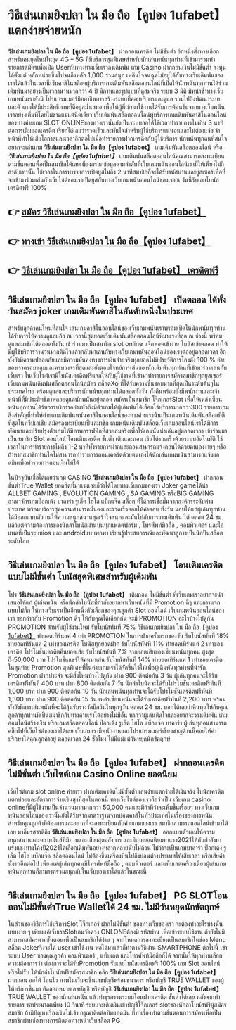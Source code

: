 # วิธีเล่นเกมยิงปลา ใน มือ ถือ【คูปอง 1ufabet】  แตกง่ายจ่ายหนัก

**วิธีเล่นเกมยิงปลา ใน มือ ถือ【คูปอง 1ufabet】** ฝากถอนเครดิต ไม่มีขั้นต่ำ  อีกหนึ่งสิ่งทางเลือกสำหรับคนยุคใหม่ในยุค 4G – 5G ที่มีบริการสุดพิเศษสำหรับนักเล่นพนันทุกท่านที่เข้ามาร่วมทำรายการสมัครเพื่อเปิด Userกับทางทางเว็บเราลงเดิมพัน เกม Casino  ฝากถอนเงินไม่มีขั้นต่ำ ลงทุนได้ตั้งแต่ หลักหน่วยขึ้นไปจนถึงหลัก 1,000 ร่วมสนุก เพลินใจจนฉุดไม่อยู่ได้กับทางเว็บเดิมพันของเราได้แล้วในเวลานี้เว็บคาสิโนสล็อตผู้บริการเกมเดิมพันสล็อตออนไลน์ที่เปิดให้นักพนันทุกท่านได้ร่วมเดิมพันมาอย่างเป็นเวลานานมากกว่า 4 ปี มีภาพและรูปแบบที่ดูสมจริง ระบบ 3 มิติ
มิหนำซ้ำทางเว็บเกมพนันเรายังมี โปรแกรมเมอร์มืออาชีพการสร้างระบบที่คอยบริการและดูแล  รวมไปถึงพัฒนาระบบและตัวเกมให้มีประสิทธิภาพที่ดีอยู่สม่ำเสมอ เพื่อให้ผู้ที่เข้ามาใช้งานได้รับการต้อนรับจากทางเว็บพนันเราอย่างเต็มที่โดยไม่ขาดแม้แต่นิดเดียว เว็บเดิมพันสล็อตออนไลน์ผู้บริการเกมเดิมพันคาสิโนออนไลน์ของทางค่ายเกม SLOT ONLINEของทางเรานั้นยังเป็นระบบออโต้ใช้เวลาทำรายการไม่เกิน 3 นาที ต่อการเติมยอดเครดิต เรียกได้เลยว่ารวดเร็วและทันใจสำหรับผู้ใช้บริการแน่นอนและไม่ต้องแจ้งเจ้าหน้าที่ทำให้เสียโอกาสและเวลาอีกต่อไปเมื่อทำรายการฝากเครดิตกับผู้ใช้บริการ
นักพนันทุกคนที่สนใจอยากจะเล่นเกม **วิธีเล่นเกมยิงปลา ใน มือ ถือ【คูปอง 1ufabet】** เกมเดิมพันสล็อตออนไลน์ หรือ ***วิธีเล่นเกมยิงปลา ใน มือ ถือ【คูปอง 1ufabet】*** เกมเดิมพันสล็อตออนไลน์คุณสามารถลงทะเบียนตามขั้นตอนเพื่อเป็นสมาชิกได้เลยเพียงกรอกข้อมูลตามลำดับที่เว็บเกมพนันออนไลน์เรามีให้เพียงไม่กี่ลำดับเท่านั้น ใช้เวลาในการทำรายการเปิดยูสไม่ถึง 2 นาทีสมาชิกก็จะได้รับรหัสผ่านและยูสเซอร์เพื่อที่จะเข้ามาร่วมเล่นกับเว็บไซต์ของเราเปิดยูสกับทางเว็บเกมพนันออนไลน์ของเราณ วันนี้รับเลยโบนัสเครดิตฟรี 100%

## 👉 [สมัคร วิธีเล่นเกมยิงปลา ใน มือ ถือ【คูปอง 1ufabet】](https://archa888.com/)
## 👉 [ทางเข้า วิธีเล่นเกมยิงปลา ใน มือ ถือ【คูปอง 1ufabet】](https://archa888.com/)
## 👉 [วิธีเล่นเกมยิงปลา ใน มือ ถือ【คูปอง 1ufabet】 เครดิตฟรี](https://archa888.com/)

## วิธีเล่นเกมยิงปลา ใน มือ ถือ【คูปอง 1ufabet】 เปิดตลอด ได้ทั้งวันสมัคร joker เกมเดิมพันคาสิโนอันดับหนึ่งในประเทศ

สำหรับลูกค้าคนไหนที่สนใจ เล่นเกมคาสิโนออนไลน์ของเว็บเกมพนันเราพร้อมเปิดให้นักพนันทุกท่านได้รับการให้ความดูแลแล้ว ณ เวลานี้สุดยอดเว็บเดิมพันสล็อตออนไลน์ที่มาแรงที่สุด ณ ช่วงนี้ พร้อมดูแลสมาชิกได้ตลอดทั้งวัน เข้าร่วมมาเป็นสมาชิก slot online แจ็กพอตเข้าง่าย โบนัสเข้าตลอด ทำให้มีผู้ใช้บริการจำนวนมากติดใจแล้วกลับมาเล่นกับทางเว็บเกมพนันออนไลน์ของเราต่ออยู่ตลอดเวลา อีกทั้งยังมีความปลอดภัยและมีความมั่นคงทางการเงินจ่ายจริงทุกยอดไม่มีประวัติการโกงตัง 100 % ค่ายของเราครอบคลุมและครบวงจรที่สุดและยังตอบโจทย์การเล่นของนักเดิมพันทุกท่านที่เข้ามาร่วมเล่นกับเว็บเรา
ในเว็บไซต์เรามีโบนัสเครดิตฟรีแจกให้กับผู้ใช้งานที่เข้ามาทำรายการสมัครสมาชิกทุกยูสเซอร์ เว็บเกมพนันเดิมพันสล็อตออนไลน์สมัคร สล็อตXo ที่ได้รับความชื่นชอบมากที่สุดเป็นระดับต้นๆในประเทศไทย พร้อมดูแลและบริการนักพนันทุกท่านได้ตลอดทั้งวัน ทั้งคืนพร้อมยังมีพนักงานและเจ้าหน้าที่ที่มีประสิทธิภาพคอยดูแลนักพนันอยู่ตลอด สมัครเป็นสมาชิก โจ๊กเกอร์Slot เพื่อให้เหล่าเซียนพนันทุกท่านได้รับการบริการอย่างทั่วถึงมีตัวเกมให้ผู้เดิมพันได้เลือกใช้บริการมากกว่า300 รายการเกม
สิ่งสำคัญที่ทำให้ค่ายเกมเดิมพันพนันคาสิโนออนไลน์ของทางค่ายเรานั้นเป็นเกมพนันเดิมพันสล็อตที่ดีที่สุดในทวีปเอเชีย สมัครลงทะเบียนเป็นสมาชิก  เกมพนันเดิมพันสล็อตเว็บเกมออนไลน์เราได้มีการพัฒนาและปรับปรุงตัวเกมให้มีภาพกราฟฟิกที่สวยสมจริงเพื่อให้เกมนั้นน่าเล่นอยู่ตลอดเวลา เข้าร่วมมาเป็นสมาชิก Slot ออนไลน์ โอนเติมเครดิต ขั้นต่ำ เติมและถอน เงินได้รวดเร็วด้วยระบบอัตโนมัติ ใช้เวลาในการทำรายการไม่ถึง 1-2 นาทีทั้งรายการฝากและถอนสามารถแจ้งถอนได้ด้วยตนเองง่ายๆ หรือถ้าหากสมาชิกท่านใดไม่สามารถทำรายการถอนเคดริตด้วยตนเองได้นักเล่นเกมพนันสามารถแจ้งแอดมินเพื่อทำรายการถอนเงินให้ได้

ในปัจจุบันเชื่อได้เลยว่าเกม CASINO **วิธีเล่นเกมยิงปลา ใน มือ ถือ【คูปอง 1ufabet】** ฝากถอนขั้นต่ำTrue Wallet ยอดฮิตที่มาแรงเลยก็ว่าได้โดยทางเว็บเกมของเรา Joker gameได้นำ ALLBET GAMING , EVOLUTION GAMING , SA GAMING หรือBIG GAMING อาณาจักรเกมป๊อกเด้ง บาคาร่า รูเล็ต ไฮโล แบ็กแจ๊ค สล็อต ที่ได้การเชื่อมั่นจากองค์กรระดับต่างประเทศ พร้อมบริการสุดความสามารถมั่นคงและรวดเร็วคอยให้คำตอบ ทั้งวัน มอบให้แก่ผู้เล่นทุกท่าน ได้มีออกแบบตัวเกมให้ความสนุกสนานสุดเร้าใจสนุกและมันไปกับการวางเดิมพัน ได้ ตลอด 24 ชม. แล้วแต่ความต้องการของนักล่าโบนัสผ่านบนทุกแพลตฟอร์ม , โทรศัพท์มือถือ , คอมพิวเตอร์ และไอแพดที่เป็นระบบios และ androidแบบพกพา เรียนรู้ประสบการณ์และพัฒนาสู่การเป็นนักปั่นสล็อตระดับโลก

## วิธีเล่นเกมยิงปลา ใน มือ ถือ【คูปอง 1ufabet】 โอนเติมเครดิต แบบไม่มีขั้นต่ำ โบนัสสุดพิเศษสำหรับผู้เดิมพัน

โปร **วิธีเล่นเกมยิงปลา ใน มือ ถือ【คูปอง 1ufabet】** เติมถอน ไม่มีขั้นต่ำ ที่เว็บเกมเราอยากจะนำเสนอให้แก่  ผู้เล่นพนัน หรือนักล่าโบนัสที่กำลังอยากหาเว็บพนันที่มี  Promotion ดีๆ และการแจกแบบไม่กั๊ก ให้ทางเว็บเราเป็นอีกหนึ่งตัวเลือกของคุณลูกค้า Slot ออนไลน์ เว็บเกมพนันออนไลน์ของเรา ขอกล่าวกับ Promotion ดีๆ ให้กับคุณได้เลือกกัน จะมี PROMOTION อะไรบ้างไปดูกัน
 PROMOTION สำหรับผู้ใช้งานใหม่ รับโบนัสทันที 75% [วิธีเล่นเกมยิงปลา ใน มือ ถือ【คูปอง 1ufabet】](https://archa888.com/) ทำยอดเทิร์นแค่ 4 เท่า
 PROMOTION ในการฝากครั้งแรกของวัน รับโบนัสทันที 18% ทำยอดเทิร์นแค่ 2 เท่าของเครดิต
โบนัสทุกยอดฝาก รับโบนัสทันที 11% ทำยอดเทิร์นแค่ 2 เท่าของเครดิต
โปรโมชั่นเครดิตคืนยอดเสีย รับโบนัสทันที 7% จากยอดเสียของเซียนพนันทุกคน สูงสุดถึง50,000 บาท
โปรโมชั่นแชร์ให้คนมาเล่น รับโบนัสทันที 14% ทำยอดเทิร์นแค่ 1 เท่าของเครดิต
ในสุดท้าย Promotion สุดพิเศษที่ในค่ายเกมเราได้จัดขึ้นไว้ให้เพื่อผู้เดิมพันทุกท่านที่น่ารัก  Promotion ฝากประจำ จะมีสิ่งไหนบ้างไปดูกัน
ฝาก 900 ติดต่อกัน 3 วัน ผู้เล่นทุกคนจะได้รับเครดิตฟรีทันที 400 บาท
ฝาก 800 ติดต่อกัน 7 วัน นักล่าโบนัสจะได้รับโปรโมชั่นเครดิตฟรีทันที 1,000 บาท
ฝาก 900 ติดต่อกัน 10 วัน นักเล่นพนันทุกท่านจะได้รับโปรโมชั่นเครดิตฟรีทันที 1,300 บาท
ฝาก 900 ติดต่อกัน 15 วัน เหล่าเซียนพนันจะได้รับเครดิตฟรีทันที 2,200 บาท
พร้อมทั้งยังมีการเล่นพนันที่จะได้ลุ้นรับรางวัลบิ๊กวินในทุกๆวัน ตลอด 24 ชม. บอกได้เลยว่าคืนทุนให้กับคุณลูกค้าทุกท่านที่เป็นสมาชิกกับทางค่ายเราได้อย่างไม่มีอั้น หากว่าผู้เล่นติดใจและอยากจะวางเดิมพัน เกมออนไลน์สร้างเงิน หรือเกมสล็อตออนไลน์ ป๊อกเด้ง รูเล็ต ไฮโล แบ็กแจ๊ค บาคาร่า ผู้เล่นทุกคนสามารถคลิ๊กไปที่เว็บไซต์ของเราได้เลย เว็บเกมเรามีพนักงานและโปรแกรมเมอร์เชี่ยวชาญด้านนี้คอยให้คำปรึกษาให้คุณลูกค้าอยู่ ตลอดเวลา 24 ชั่วโมง ไม่มีแม้แต่วันหยุดนักขัตฤกษ์

## วิธีเล่นเกมยิงปลา ใน มือ ถือ【คูปอง 1ufabet】 ฝากถอนเครดิตไม่มีขั้นต่ำ  เว็บไซต์เกม  Casino Online ยอดนิยม

เว็บไซต์เกม slot online ค่ายเรา ฝากเติมเครดิตไม่มีขั้นต่ำ เล่นง่ายแตกง่ายได้เงินจริง โบนัสเครดิตแตกบ่อยและอัตราการจ่ายเงินสูงที่สุดในตอนนี้ ทางเว็บไซต์ของเราถือว่าเป็น เว็บเกม casino onlineที่มีผู้ใช้งานเป็นจำนวนมากมากกว่า 50,000 คนและมีถ้าทีว่าจะเพิ่มขึ้นเรื่อยๆ ทางเว็บเกมพนันออนไลน์ของเรานั้นยังได้รับจากมาตราฐานจากบ่อนคาสิโนทั่วประเทศในเรื่องของการพนัน สำหรับคุณลูกค้าที่ต้องการและอยากที่จะลงทะเบียนกับค่ายเกมของเรา สมาชิกสามารถแอดไลน์เข้ามาได้เลย
	มาลิ้มรสชาติถึง **วิธีเล่นเกมยิงปลา ใน มือ ถือ【คูปอง 1ufabet】** ออกแบบตัวเกมให้ความสนุกสนานและความมันส์ที่มีภาพและเสียงสุดอลังการ และมีเกมยอดนิยมมาแรง2021ให้กับกำลังมาแรงแซงทางโค้งปี2021ได้เลือกเดิมพันอย่างหลากหลายนับไม่ถ้วน  ไม่ว่าจะเป็นเกมบาคาร่า ป๊อกเด้ง รูเล็ต ไฮโล แบ็กแจ๊ค สล็อตออนไลน์ ไม่ต้องขึ้นเครื่องบินไปถึงบ่อนต่างประเทศให้เสียเวลา หรือเสียค่านั่งรถอีกต่อไป เพียงแค่ผู้เล่นทุกคนมีโทรศัพท์มือถือ , คอมพิวเตอร์ และแท็บเลตเครื่องเดียวผู้เล่นเกมพนันทุกท่านก็สามารถร่วมสนุกกับในเว็บของเราได้แล้วในขณะนี้

## วิธีเล่นเกมยิงปลา ใน มือ ถือ【คูปอง 1ufabet】  PG SLOTโอนถอนไม่มีขั้นต่ำTrue Walletได้ 24 ชม. ไม่มีวันหยุดนักขัตฤกษ์

ในส่วนของวิธีการใช้บริการSlot โจ๊กเกอร์ ฝากไม่มีขั้นต่ำ ของทางเว็บของเรา จะต้องทำอะไรบ้างนั้น แบบง่าย ๆ เพียงแค่เว็บเราSlotเกมวัดดวง ONLONEต้องมี รหัสผ่าน เพื่อเข้าระบบใช้งาน ถ้ายังไม่มีสามารถสมัครตามขั้นตอนเพื่อเป็นสมาชิกได้ง่าย ๆ จากโหมดการลงทะเบียนเป็นสมาชิกในช่อง Menu สล็อต Jokerจึงจะได้ user เข้าใช้งาน พอได้มาแล้วก็ทำตามวิธีผ่าน SMARTPHONE ต่อไปนี้
เข้าระบบ User  ของคุณลูกค้า คอมพิวเตอร์ , แท็บเลต และโทรศัพท์มือถือก็ได้
จากนั้นให้ทุกท่านเลือกความต้องการว่า ต้องการจะได้รับPromotion รับเลยโบนัสเครดิตฟรี 100% เกม Slot ออนไลน์หรือไม่รับ
ให้นักล่าโบนัสฟรีสมัครสมาชิก คลิก **วิธีเล่นเกมยิงปลา ใน มือ ถือ【คูปอง 1ufabet】** ฝากถอน ออโต้ โอนไว ภาพในเว็บจะขึ้นเลขบัญชีพร้อมธนาคาร หรือบัญชี TRUE WALLET ของผู้ให้บริการขึ้นมา
คัดลอกหมายเลขบัญชี หรือบัญชี **วิธีเล่นเกมยิงปลา ใน มือ ถือ【คูปอง 1ufabet】** TRUE WALLET ของนักเล่นพนัน แล้วทำธุรกรรมระบบโอนฝากเครดิต ขั้นต่ำได้เลย
หลังจากทำรายการ รอประมาณเพียง 10 วินาที ระบบจะเติมเงินเข้าบัญชีโจ๊กเกอร์ slotของนักล่าโบนัสฟรีผู้สมัครสมาชิก
ถ้ามีปัญหาเรื่องเงินไม่เข้า กรุณาติดต่อทีมแอดมิน ที่ทำเรื่องทำตามขั้นตอนการสมัครเพื่อเป็นสมาชิกผ่านช่องทางการติดต่อทางหน้าเว็บสล็อต PG


